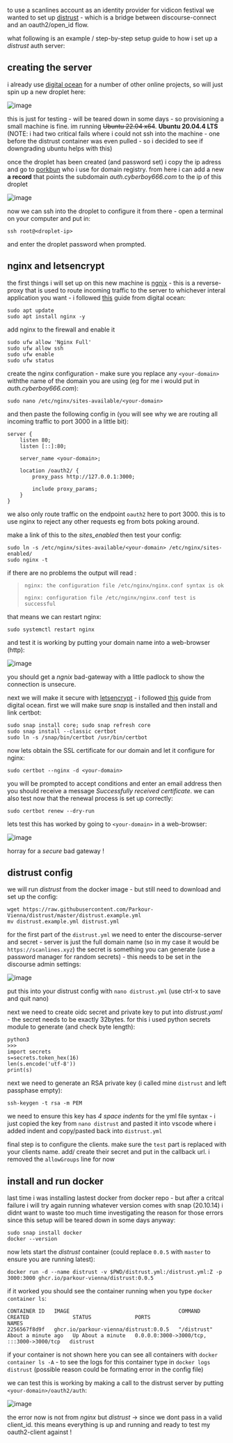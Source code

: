 to use a scanlines account as an identity provider for vidicon festival we wanted to set up [distrust](https://github.com/Parkour-Vienna/distrust) - which is a bridge between discourse-connect and an oauth2/open_id flow.

what following is an example / step-by-step setup  guide to how i set up a _distrust_ auth server:

## creating the server

i already use [digital ocean](https://www.digitalocean.com/) for a number of other online projects, so will just spin up a new droplet here:

![image](https://user-images.githubusercontent.com/12017938/195707458-d8702dd1-cc34-432f-96a7-0c5377d31f6a.png)

this is just for testing - will be teared down in some days - so provisioning a small machine is fine. im running ~~Ubuntu 22.04 x64~~. __Ubuntu 20.04.4 LTS__ (NOTE: i had two critical fails where i could not ssh into the machine - one before the distrust container was even pulled - so i decided to see if downgrading ubuntu helps with this)

once the droplet has been created (and password set) i copy the ip adress and go to [porkbun](https://porkbun.com/) who i use for domain registry. from here i can add a new __a record__ that points the subdomain _auth.cyberboy666.com_ to the ip of this droplet

![image](https://user-images.githubusercontent.com/12017938/195709188-582325eb-db89-4f84-ad93-cf188f5c5589.png)

now we can ssh into the droplet to configure it from there - open a terminal on your computer and put in:
```
ssh root@<droplet-ip>
```
and enter the droplet password when prompted. 

## nginx and letsencrypt

the first things i will set up on this new machine is [ngnix](https://nginx.org/en/) - this is a reverse-proxy that is used to route incoming traffic to the server to whichever interal application you want - i followed [this](https://www.digitalocean.com/community/tutorials/how-to-configure-nginx-as-a-reverse-proxy-on-ubuntu-22-04) guide from digital ocean:

```
sudo apt update
sudo apt install nginx -y
```

add nginx to the firewall and enable it

```
sudo ufw allow 'Nginx Full'
sudo ufw allow ssh
sudo ufw enable
sudo ufw status
```

create the nginx configuration - make sure you replace any `<your-domain>` withthe name of the domain you are using (eg for me i would put in _auth.cyberboy666.com_):
```
sudo nano /etc/nginx/sites-available/<your-domain>
```

and then paste the following config in (you will see why we are routing all incoming traffic to port 3000 in a little bit):

```
server {
    listen 80;
    listen [::]:80;

    server_name <your-domain>;
        
    location /oauth2/ {
        proxy_pass http://127.0.0.1:3000;

        include proxy_params;
    }
}
```
we also only route traffic on the endpoint `oauth2` here to port 3000. this is to use nginx to reject any other requests eg from bots poking around. 

make a link of this to the _sites_enabled_ then test your config:
```
sudo ln -s /etc/nginx/sites-available/<your-domain> /etc/nginx/sites-enabled/
sudo nginx -t
```
if there are no problems the output will read : 
> `nginx: the configuration file /etc/nginx/nginx.conf syntax is ok`
> 
> `nginx: configuration file /etc/nginx/nginx.conf test is successful`

that means we can restart nginx:

```
sudo systemctl restart nginx
``` 
and test it is working by putting your domain name into a web-browser (http):

![image](https://user-images.githubusercontent.com/12017938/195729476-e7bbe91c-21a3-4baa-86b5-67af9b924744.png)


you should get a _ngnix_ bad-gateway with a little padlock to show the connection is unsecure.

next we will make it secure with [letsencrypt](https://letsencrypt.org/) - i followed [this](https://www.digitalocean.com/community/tutorials/how-to-secure-nginx-with-let-s-encrypt-on-ubuntu-22-04) guide from digital ocean. first we will make sure _snap_ is installed and then install and link certbot:

```
sudo snap install core; sudo snap refresh core
sudo snap install --classic certbot
sudo ln -s /snap/bin/certbot /usr/bin/certbot
```

now lets obtain the SSL certificate for our domain and let it configure for nginx:

```
sudo certbot --nginx -d <your-domain>
```
you will be prompted to accept conditions and enter an email address then you should receive a message 
_Successfully received certificate_. we can also test now that the renewal process is set up correctly:

```
sudo certbot renew --dry-run
```

lets test this has worked by going to `<your-domain>` in a web-browser:
    
![image](https://user-images.githubusercontent.com/12017938/195716351-d83f4186-b977-41bd-ac52-f0ec7d8a1047.png)

horray for a _secure_ bad gateway !

## distrust config

we will run _distrust_ from the docker image - but still need to download and set up the config:
```
wget https://raw.githubusercontent.com/Parkour-Vienna/distrust/master/distrust.example.yml
mv distrust.example.yml distrust.yml
```

for the first part of the `distrust.yml` we need to enter the discourse-server and secret - server is just the full domain name (so in my case it would be `https://scanlines.xyz`) the secret is something you can generate (use a password manager for random secrets) - this needs to be set in the discourse admin settings:

![image](https://user-images.githubusercontent.com/12017938/195721425-3ac94a20-e9bd-4507-9412-43dc64e64621.png)

put this into your distrust config with `nano distrust.yml` (use ctrl-x to save and quit nano)

next we need to create oidc secret and private key to put into _distrust.yaml_ - the secret needs to be exactly 32bytes. for this i used python secrets module to generate (and check byte length):
```
python3
>>>
import secrets
s=secrets.token_hex(16)
len(s.encode('utf-8'))
print(s)
```
next we need to generate an RSA private key (i called mine `distrust` and left passphase empty):
```
ssh-keygen -t rsa -m PEM

```
we need to ensure this key has _4 space indents_ for the yml file syntax - i just copied the key from `nano distrust` and pasted it into vscode where i added indent and copy/pasted back into `distrust.yml`

final step is to configure the clients. make sure the `test` part is replaced with your clients name. add/ create their secret and put in the callback url. i removed the `allowGroups` line for now

## install and run docker

last time i was installing lastest docker from docker repo - but after a critcal failure i will try again running whatever version comes with snap (20.10.14) i didnt want to waste too much time investigating the reason for those errors since this setup will be teared down in some days anyway:
    
```
sudo snap install docker
docker --version
```
now lets start the _distrust_ container (could replace `0.0.5` with `master` to ensure you are running latest):
```
docker run -d --name distrust -v $PWD/distrust.yml:/distrust.yml:Z -p 3000:3000 ghcr.io/parkour-vienna/distrust:0.0.5
```
if it worked you should see the container running when you type `docker container ls`:
```
CONTAINER ID   IMAGE                                   COMMAND       CREATED              STATUS              PORTS                                       NAMES
2256567f8d9f   ghcr.io/parkour-vienna/distrust:0.0.5   "/distrust"   About a minute ago   Up About a minute   0.0.0.0:3000->3000/tcp, :::3000->3000/tcp   distrust
```
if your container is not shown here you can see all containers with `docker container ls -A` - to see the logs for this container type in `docker logs distrust` (possible reason could be formating error in the config file)

we can test this is working by making a call to the distrust server by putting `<your-domain>/oauth2/auth`:

![image](https://user-images.githubusercontent.com/12017938/195731523-b9c221aa-6333-4a41-95bd-a3adb4dbe8f7.png)

the error now is not from _nginx_ but _distrust_ -> since we dont pass in a valid client_id. this means everything is up and running and ready to test my oauth2-client against !
